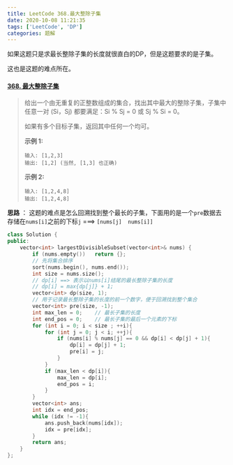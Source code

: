 ```yaml
---
title: LeetCode 368.最大整除子集
date: 2020-10-08 11:21:35
tags: ['LeetCode', 'DP']
categories: 题解
---
```


如果这题只是求最长整除子集的长度就很直白的DP，但是这题要求的是子集。

这也是这题的难点所在。

<!--more-->

#### [368. 最大整除子集](https://leetcode-cn.com/problems/largest-divisible-subset/)

> 给出一个由无重复的正整数组成的集合，找出其中最大的整除子集，子集中任意一对 (Si，Sj) 都要满足：Si % Sj = 0 或 Sj % Si = 0。
>
> 如果有多个目标子集，返回其中任何一个均可。
>
> **示例 1:**
>
> ```
> 输入: [1,2,3]
> 输出: [1,2] (当然, [1,3] 也正确)
> ```
>
>  **示例 2:** 
>
> ```
> 输入: [1,2,4,8]
> 输出: [1,2,4,8]
> ```
>
> 

**思路** ： 这题的难点是怎么回溯找到整个最长的子集，下面用的是一个`pre`数据去存储在`nums[i]`之前的下标`j`  ===> `[nums[j]  nums[i]]` 
```C++
class Solution {
public:
    vector<int> largestDivisibleSubset(vector<int>& nums) {
        if (nums.empty())   return {};
        // 先将集合排序
        sort(nums.begin(), nums.end());
        int size = nums.size();
        // dp[i] ==> 表示以nums[i]结尾的最长整除子集的长度
        // dp[i] = max{dp[j]} + 1;
        vector<int> dp(size, 1);
        // 用于记录最长整除子集的长度的前一个数字，便于回溯找到整个集合
        vector<int> pre(size, -1);
        int max_len = 0;	// 最长子集的长度
        int end_pos = 0;    // 最长子集的最后一个元素的下标
        for (int i = 0; i < size ; ++i){
            for (int j = 0; j < i; ++j){
                if (nums[i] % nums[j] == 0 && dp[i] < dp[j] + 1){
                    dp[i] = dp[j] + 1;
                    pre[i] = j;
                }
            }
            if (max_len < dp[i]){
                max_len = dp[i];
                end_pos = i;
            }
        }
        vector<int> ans;
        int idx = end_pos;
        while (idx != -1){
            ans.push_back(nums[idx]);
            idx = pre[idx];
        }
        return ans;
    }
};
```

